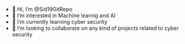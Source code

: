 - 👋 Hi, I’m @Sid19GitRepo
- 👀 I’m interested in Machine learnig and AI
- 🌱 I’m currently learning cyber security
- 💞️ I’m looking to collaborate on any kind of projects related to cyber security 

<!---
Sid19GitRepo/Sid19GitRepo is a ✨ special ✨ repository because its `README.md` (this file) appears on your GitHub profile.
You can click the Preview link to take a look at your changes.
--->

